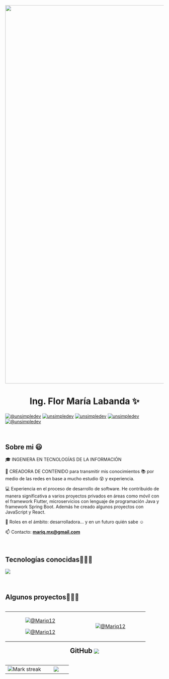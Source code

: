 <div id="header" align="center">
  <img decoding="async" src="https://github.com/Mariq12/Mariq12/assets/101030215/4ddb2bfe-0799-44b7-9dd6-88d56980e191" width="1200" heigth="100"/>
</div>

<h1 align="center">  Ing. Flor María Labanda ✨ </h1> 

<p align="left">
  <a href="https://youtube.com/@marilabanda9755?si=YxSoprN0AB0Hpkcp" target="blank"><img align="center" src="https://img.shields.io/badge/YouTube-FF0000?style=for-the-badge&logo=youtube&logoColor=white" alt="@unsimpledev"  /></a>
<a href="https://www.instagram.com/flormarialabandapuchaicela" target="_blank"><img align="center" src="https://img.shields.io/badge/Instagram-E4405F?style=for-the-badge&logo=instagram&logoColor=white" alt="unsimpledev" /></a>
<a href="https://www.linkedin.com/in/flor-mar%C3%ADa-labanda-puchaicela-ing-ti/" target="blank"><img align="center" src="https://img.shields.io/badge/LinkedIn-0077B5?style=for-the-badge&logo=linkedin&logoColor=white" alt="unsimpledev"/></a>
<a href="https://www.facebook.com/profile.php?id=100084487023873" target="blank"><img align="center" src="https://img.shields.io/badge/Facebook-1877F2?style=for-the-badge&logo=facebook&logoColor=white" alt="unsimpledev"  /></a>
<a href = "mailto:mariq.mx@gmail.com" target="blank"><img align="center" src="https://img.shields.io/badge/Gmail-D14836?style=for-the-badge&logo=gmail&logoColor=white" alt="@unsimpledev"  /></a>
  </p>
<br>
<h2>Sobre mi 😃</h2>
<!--Intro start-->


<p align="left">
🎓 INGENIERA EN TECNOLOGÍAS DE LA INFORMACIÓN

🎥 CREADORA DE CONTENIDO para transmitir mis conocimientos 📚 por medio de las redes en base a mucho estudio 😵 y experiencia.

💻 Experiencia en el proceso de desarrollo de software. He contribuido de manera significativa a varios proyectos privados en áreas como móvil con el framework Flutter, microservicios con lenguaje de programación Java y framework Spring Boot. Además he creado algunos proyectos con JavaScript y React.

📝 Roles en el ámbito: desarrolladora... y en un futuro quién sabe ☺️

📫 Contacto: **mariq.mx@gmail.com**
<!--Intro end-->
  </p>
<br>

<h2 >Tecnologías conocidas👨🏻‍💻</h2>
<!--tech stack icons-->
<p align="left">
  <a href="https://skillicons.dev">
    <img src="https://skillicons.dev/icons?i=androidstudio,java,spring,php,dart,flutter,py,css,html,js,react,nodejs,mysql,sqlite,firebase,git,github,docker,bootstrap,postman,vscode,linux,ai," />
  </a>
</p>
<br>
<!-------------------------->
<div id="proyectos">
<h2 >Algunos proyectos👨🏻‍💻</h2>

<table align="left" >
<tr border="none">
  <td width="25%" align="center">
    <p align="center">
        <a href="https://youtu.be/m5eRqQOWpxs" target="blank"><img align="center" src="https://img.shields.io/badge/YouTube-FF0000?style=for-the-badge&logo=youtube&logoColor=white" alt="@Mariq12"  /></a>
    </p>       
    <p align="center">
      <a href="https://github.com/Mariq12/login-dos" target="blank"><img align="center" src="https://img.shields.io/badge/GitHub-100000?style=for-the-badge&logo=github&logoColor=white" alt="@Mariq12" /></a>
    </p>       
 </td>
 <td width="25%" align="center">
    <p align="center">
        <a href="https://youtu.be/f_lFOLsdcsk" target="blank"><img align="center" src="https://img.shields.io/badge/YouTube-FF0000?style=for-the-badge&logo=youtube&logoColor=white" alt="@Mariq12"  /></a>
    </p>       
 </td>  
</tr>
</table>
  </div>
<br>
<br><br>
<br>

<h2 align="center">GitHub <img src="https://img.icons8.com/color/32/000000/github--v1.png" style="vertical-align: middle;"/></h2>
<!--- stats & Trophy (start) -->
<p align="center">
  <!--- stats (start) -->
<table align="left">
<tr border="none">
<td width="60%" align="center">
<!--  <img  align="center"  src="https://github-readme-stats.vercel.app/api?username=Mari&theme=dark&show_icons=true&count_private=true" />
  <br></br> -->
  <img  title="🔥 Get streak stats for your profile at git.io/streak-stats" alt="Mark streak" src="https://github-readme-streak-stats.herokuapp.com/?user=Mariq12&theme=dark&hide_border=false" /> 
</td>

<td width="40%" align="center">
  <img  align="center"  src="https://github-readme-stats.anuraghazra1.vercel.app/api/top-langs/?username=Mariq12&theme=dark&hide_border=false&no-bg=true&no-frame=true&langs_count=10"/>
</td>
</tr>
</table>
<!--- stats (end) -->

</p>        
<!--- stats (end) -->
